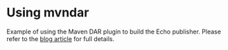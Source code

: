 Using mvndar
============

Example of using the Maven DAR plugin to build the Echo publisher. Please refer to the [blog article](www.pushtechnology.com/blog/development/) for full details.